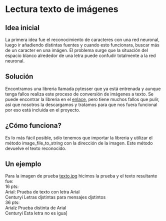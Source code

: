 <h1>Lectura texto de imágenes</h1>

<h2>Idea inicial</h2>
<p>La primera idea fue el reconocimiento de caracteres con una red neuronal, luego ir añadiendo distintas fuentes y cuando esto funcionara, buscar más de un caracter en una imágen. El problema surge que la situación del espacio blanco alrededor de una letra puede confudir totalmente a la red neuronal.</p>

<h2>Solución</h2>
<p>Encontramos una libreria llamada pytesser que ya está entrenada y aunque tenga fallos realiza este proceso de conversión de imágenes a texto. Se puede encontrar la libreria en el <a href="http://code.google.com/p/pytesser/">enlace</a>, pero tiene muchos fallos que pulir, así que nosotros la descargamos y tratamos para que nos fuera funcional por eso está incluida en el proyecto.</p>

<h2>¿Cómo funciona?</h2>
<p>Es lo más fácil posible, sólo tenemos que importar la libreria y utilizar el método image_file_to_string con la dirección de la imagen. Este método devuelve el texto reconocido.</p>

<h2>Un ejemplo</h2>
<p>Para la imagen de prueba <a href="texto.jpg">texto.jpg</a> hicimos la prueba y el texto resultante fue:<br/>
16 pts:<br/>
Arial: Prueba de texto con letra Arial<br/>
Centuryi Letras djstintas para mensajes djstintos<br/>
36 pts:<br/>
Arialz Prueba distinta de Arial<br/>
Centuryi Esta letra no es igua]</p>
